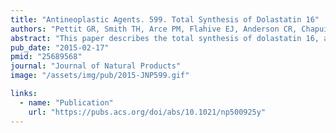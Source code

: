 ```yaml
---
title: "Antineoplastic Agents. 599. Total Synthesis of Dolastatin 16"
authors: "Pettit GR, Smith TH, Arce PM, Flahive EJ, Anderson CR, Chapuis JC, Xu JP, Groy TL, Belcher PE, **Macdonald CB**"
abstract: "This paper describes the total synthesis of dolastatin 16, a compound that had demonstrated extremely potent cytotoxicity when isolated from Dolabella auricularia, a sea slug. It was later found to likely be synthesized by Lyngbya majuscula, a cyanobacterial prolific producer of secondary metabolites."
pub_date: "2015-02-17"
pmid: "25689568"
journal: "Journal of Natural Products"
image: "/assets/img/pub/2015-JNP599.gif"

links:
  - name: "Publication"
    url: "https://pubs.acs.org/doi/abs/10.1021/np500925y"
---
```


